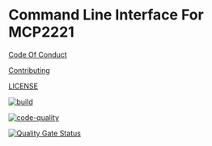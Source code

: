 # Command Line Interface For MCP2221

[Code Of Conduct](./CODE_OF_CONDUCT.md)

[Contributing](./CONTRIBUTING.md)

[LICENSE](./LICENSE.md)

[![build](https://github.com/louisnayegon/mcp2221_cli/actions/workflows/build.yml/badge.svg)](https://github.com/louisnayegon/mcp2221_cli/actions/workflows/build.yml)

[![code-quality](https://github.com/louisnayegon/mcp2221_cli/actions/workflows/code-quality.yml/badge.svg)](https://github.com/louisnayegon/mcp2221_cli/actions/workflows/code-quality.yml)

[![Quality Gate Status](https://sonarcloud.io/api/project_badges/measure?project=louisnayegon_mcp2221_cli&metric=alert_status)](https://sonarcloud.io/summary/new_code?id=louisnayegon_mcp2221_cli)
